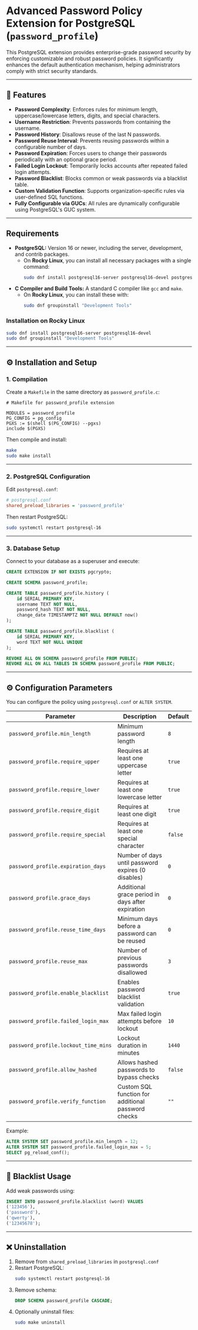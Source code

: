 
# Advanced Password Policy Extension for PostgreSQL (`password_profile`)

This PostgreSQL extension provides enterprise-grade password security by enforcing customizable and robust password policies. It significantly enhances the default authentication mechanism, helping administrators comply with strict security standards.

---

## 🔐 Features

- **Password Complexity**: Enforces rules for minimum length, uppercase/lowercase letters, digits, and special characters.
- **Username Restriction**: Prevents passwords from containing the username.
- **Password History**: Disallows reuse of the last N passwords.
- **Password Reuse Interval**: Prevents reusing passwords within a configurable number of days.
- **Password Expiration**: Forces users to change their passwords periodically with an optional grace period.
- **Failed Login Lockout**: Temporarily locks accounts after repeated failed login attempts.
- **Password Blacklist**: Blocks common or weak passwords via a blacklist table.
- **Custom Validation Function**: Supports organization-specific rules via user-defined SQL functions.
- **Fully Configurable via GUCs**: All rules are dynamically configurable using PostgreSQL's GUC system.

---

## Requirements

* **PostgreSQL:** Version 16 or newer, including the server, development, and contrib packages.
    * On **Rocky Linux**, you can install all necessary packages with a single command:
        ```bash
        sudo dnf install postgresql16-server postgresql16-devel postgresql16-contrib
        ```
* **C Compiler and Build Tools:** A standard C compiler like `gcc` and `make`.
    * On **Rocky Linux**, you can install these with:
        ```bash
        sudo dnf groupinstall "Development Tools"
        ```

### Installation on Rocky Linux

```bash
sudo dnf install postgresql16-server postgresql16-devel
sudo dnf groupinstall "Development Tools"
```

---

## ⚙️ Installation and Setup

### 1. Compilation

Create a `Makefile` in the same directory as `password_profile.c`:

```make
# Makefile for password_profile extension

MODULES = password_profile
PG_CONFIG = pg_config
PGXS := $(shell $(PG_CONFIG) --pgxs)
include $(PGXS)
```

Then compile and install:

```bash
make
sudo make install
```

---

### 2. PostgreSQL Configuration

Edit `postgresql.conf`:

```ini
# postgresql.conf
shared_preload_libraries = 'password_profile'
```

Then restart PostgreSQL:

```bash
sudo systemctl restart postgresql-16
```

---

### 3. Database Setup

Connect to your database as a superuser and execute:

```sql
CREATE EXTENSION IF NOT EXISTS pgcrypto;

CREATE SCHEMA password_profile;

CREATE TABLE password_profile.history (
    id SERIAL PRIMARY KEY,
    username TEXT NOT NULL,
    password_hash TEXT NOT NULL,
    change_date TIMESTAMPTZ NOT NULL DEFAULT now()
);

CREATE TABLE password_profile.blacklist (
    id SERIAL PRIMARY KEY,
    word TEXT NOT NULL UNIQUE
);

REVOKE ALL ON SCHEMA password_profile FROM PUBLIC;
REVOKE ALL ON ALL TABLES IN SCHEMA password_profile FROM PUBLIC;
```

---

## ⚙️ Configuration Parameters

You can configure the policy using `postgresql.conf` or `ALTER SYSTEM`.

| Parameter                          | Description                                                                 | Default |
|-----------------------------------|-----------------------------------------------------------------------------|---------|
| `password_profile.min_length`       | Minimum password length                                                    | `8`     |
| `password_profile.require_upper`    | Requires at least one uppercase letter                                     | `true`  |
| `password_profile.require_lower`    | Requires at least one lowercase letter                                     | `true`  |
| `password_profile.require_digit`    | Requires at least one digit                                                | `true`  |
| `password_profile.require_special`  | Requires at least one special character                                    | `false` |
| `password_profile.expiration_days`  | Number of days until password expires (0 disables)                         | `0`     |
| `password_profile.grace_days`       | Additional grace period in days after expiration                           | `0`     |
| `password_profile.reuse_time_days`  | Minimum days before a password can be reused                               | `0`     |
| `password_profile.reuse_max`        | Number of previous passwords disallowed                                    | `3`     |
| `password_profile.enable_blacklist`| Enables password blacklist validation                                      | `true`  |
| `password_profile.failed_login_max`| Max failed login attempts before lockout                                   | `10`    |
| `password_profile.lockout_time_mins`| Lockout duration in minutes                                                | `1440`  |
| `password_profile.allow_hashed`     | Allows hashed passwords to bypass checks                                   | `false` |
| `password_profile.verify_function`  | Custom SQL function for additional password checks                         | `""`    |

Example:

```sql
ALTER SYSTEM SET password_profile.min_length = 12;
ALTER SYSTEM SET password_profile.failed_login_max = 5;
SELECT pg_reload_conf();
```

---

## 🧱 Blacklist Usage

Add weak passwords using:

```sql
INSERT INTO password_profile.blacklist (word) VALUES
('123456'),
('password'),
('qwerty'),
('12345678');
```

---

## ❌ Uninstallation

1. Remove from `shared_preload_libraries` in `postgresql.conf`
2. Restart PostgreSQL:
   ```bash
   sudo systemctl restart postgresql-16
   ```
3. Remove schema:
   ```sql
   DROP SCHEMA password_profile CASCADE;
   ```
4. Optionally uninstall files:
   ```bash
   sudo make uninstall
   
